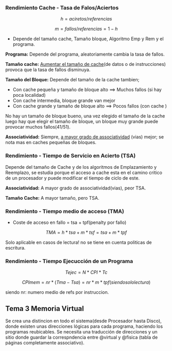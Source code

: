 ### Rendimiento Cache - Tasa de Falos/Aciertos

$$
h = aciretos/referencias
$$

$$
m = fallos/referencias = 1-h
$$

* Depende del tamaño cache, Tamaño bloque, Algoritmo Emp y Rem y el programa.

**Programa:** Depende del programa, aleatoriamente cambia la tasa de fallos.

**Tamaño cache:** <u>Aumentar el tamaño de cache</u>(de datos o de instrucciones) provoca que la tasa de fallos disminuya.

**Tamaño del Bloque:** Depende del tamaño de la cache tambien; 

* Con cache pequeña y tamaño de bloque alto ==> Muchos fallos (si hay poca localidad)
* Con cache intermedia, bloque grande van mejor
* Con cache grande y tamaño de bloque alto ==> Pocos fallos (con cache )

No hay un tamaño de bloque bueno, una vez elegido el tamaño de la cache luego hay que elegir el tamaño de bloque, un bloque muy grande puede provocar muchos fallos(41/51).

**Associatividad:** Siempre, <u>a mayor grado de associatividad</u> (vias) mejor; se nota mas en caches pequeñas de bloques.

### Rendimiento - Tiempo de Servicio en Acierto (TSA)

Depende del tamaño de Cache y de los algoritmos de Emplazamiento y Reemplazo, se estudia porque el acceso a cache esta en el camino critico de un procesador y puede modificar el tiempo de ciclo de este.

**Associatividad:** A mayor grado de associatividad(vias), peor TSA.

**Tamaño Cache:** A mayor tamaño, pero TSA.

### Rendimiento - Tiempo medio de acceso (TMA)

* Coste de acceso en fallo = tsa + tpf(penalty por fallo)

$$
TMA = h*tsa + m*tsf  = tsa + m*tpf
$$

Solo aplicable en casos de lectura! no se tiene en cuenta politicas de escritura.

### Rendimiento - Tiempo Ejecucción de un Programa

$$
Tejec = N*CPI*Tc
$$

$$
CPImem = nr * (Tma -Tsa) = nr * m * tpf(siendo solo lectura)
$$

siendo nr: numero medio de refs por instruccion.

## Tema 3 Memoria Virtual

Se crea una distincion en todo el sistema(desde Procesador hasta Disco), donde existen unas direcciones lógicas para cada programa, haciendo los programas reubicables. Se necesita una traducción de direcciones y un sitio donde guardar la correspndencia entre @virtual y @fisica (tabla de páginas completamente associativo).







